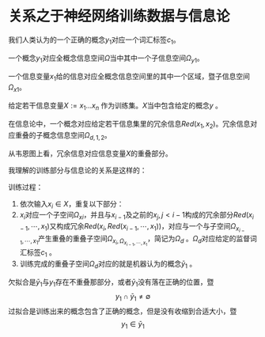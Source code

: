# 关系之于神经网络训练数据与信息论


我们人类认为的一个正确的概念$y_{1}$对应一个词汇标签$c_{1}$。

一个概念$y_{1}$对应全概念信息空间$\Omega$当中其中一个子信息空间$\Omega_{y1}$。

一个信息变量$x_{1}$给的信息对应全概念信息空间里的其中一个区域，暨子信息空间$\Omega_{x1}$。

给定若干信息变量$X := x_{1} \dots x_{n}$ 作为训练集。$X$当中包含给定的概念$y$ 。

在信息论中，一个概念对应给定若干信息集里的冗余信息$Red(x_{1},x_{2})$。冗余信息对应重叠的子概念信息空间$\Omega_{d,1,2}$。

从韦恩图上看，冗余信息对应信息变量$X$的重叠部分。

我理解的训练部分与信息论的关系是这样的：

训练过程：
1. 依次输入$x_{i} \in X$，重复以下部分：
  1. $x_{i}$对应一个子空间$\Omega_{xi}$，并且与$x_{i-1}$及之前的$x_{j},j<i-1$构成的冗余部分$Red(x_{i-1},\cdots,x_{1})$又构成冗余$Red(x_{i},Red(x_{i-1},\cdots,x_{1}))$，对应与一个与子空间$\Omega_{x_{i-1},\cdots,x_{1}}$产生重叠的重叠子空间$\Omega_{x_{i},\Omega_{x_{i-1},\cdots,x_{1}}}$，简记为$\Omega_{d}$ 。$\Omega_{d}$对应给定的监督词汇标签$c_{1}$ 。
2. 训练完成的重叠子空间$\Omega_{d}$对应的就是机器认为的概念$\bar{y}_1$ 。

欠拟合是$\bar{y}_1$与$y_{1}$存在不重叠那部分，或者$\bar{y}_1$没有落在正确的位置，暨
$$
y_{1} \cap \bar{y}_1 \neq \emptyset
$$
过拟合是训练出来的概念包含了正确的概念，但是没有收缩到合适大小，暨
$$
y_{1} \in \bar{y}_1
$$
